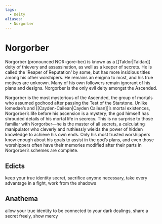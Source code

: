 ```yaml
---
tags:
  - Deity
aliases:
  - Norgorber
---
```

# Norgorber
Norgorber (pronounced NOR-gore-ber) is known as a [[Taldor|Taldan]] deity of thievery and assassination, as well as a keeper of secrets. He is called the 'Reaper of Reputation' by some, but has more insidious titles among his other worshipers. He remains an enigma to most, and his true motives are unknown. Many of his own followers remain ignorant of his plans and designs. Norgorber is the only evil deity amongst the Ascended.

Norgorber is the most mysterious of the Ascended, the group of mortals who assumed godhood after passing the Test of the Starstone. Unlike Iomedae’s and [[Cayden-Cailean|Cayden Cailean]]’s mortal existences, Norgorber’s life before his ascension is a mystery; the god himself has shrouded details of his mortal life in secrecy. This is no surprise to those familiar with Norgorber—he is the master of all secrets, a calculating manipulator who cleverly and ruthlessly wields the power of hidden knowledge to achieve his own ends. Only his most trusted worshippers know enough about his goals to assist in the god’s plans, and even those worshippers often have their memories modified after their parts in Norgorber’s schemes are complete.
## Edicts  
keep your true identity secret, sacrifice anyone necessary, take every advantage in a fight, work from the shadows
## Anathema  
allow your true identity to be connected to your dark dealings, share a secret freely, show mercy
